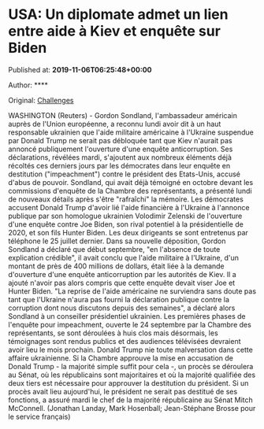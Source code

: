 
# USA: Un diplomate admet un lien entre aide à Kiev et enquête sur Biden

Published at: **2019-11-06T06:25:48+00:00**

Author: ****

Original: [Challenges](https://www.challenges.fr/monde/usa-un-diplomate-admet-un-lien-entre-aide-a-kiev-et-enquete-sur-biden_683339)

WASHINGTON (Reuters) - Gordon Sondland, l'ambassadeur américain auprès de l'Union européenne, a reconnu lundi avoir dit à un haut responsable ukrainien que l'aide militaire américaine à l'Ukraine suspendue par Donald Trump ne serait pas débloquée tant que Kiev n'aurait pas annoncé publiquement l'ouverture d'une enquête anticorruption.
Ses déclarations, révélées mardi, s'ajoutent aux nombreux éléments déjà récoltés ces derniers jours par les démocrates dans leur enquête en destitution ("impeachment") contre le président des Etats-Unis, accusé d'abus de pouvoir.
Sondland, qui avait déjà témoigné en octobre devant les commissions d'enquête de la Chambre des représentants, a présenté lundi de nouveaux détails après s'être "rafraîchi" la mémoire.
Les démocrates accusent Donald Trump d'avoir lié l'aide financière à l'Ukraine à l'annonce publique par son homologue ukrainien Volodimir Zelenski de l'ouverture d'une enquête contre Joe Biden, son rival potentiel à la présidentielle de 2020, et son fils Hunter Biden. Les deux dirigeants se sont entretenus par téléphone le 25 juillet dernier.
Dans sa nouvelle déposition, Gordon Sondland a déclaré que début septembre, "en l'absence de toute explication crédible", il avait conclu que l'aide militaire à l'Ukraine, d'un montant de près de 400 millions de dollars, était liée à la demande d'ouverture d'une enquête anticorruption par les autorités de Kiev. Il a ajouté n'avoir pas alors compris que cette enquête devait viser Joe et Hunter Biden.
"La reprise de l'aide américaine ne surviendra sans doute pas tant que l'Ukraine n'aura pas fourni la déclaration publique contre la corruption dont nous discutons depuis des semaines", a déclaré alors Sondland à un conseiller présidentiel ukrainien.
Les premières phases de l'enquête pour impeachment, ouverte le 24 septembre par la Chambre des représentants, se sont déroulées à huis clos mais désormais, les témoignages sont rendus publics et des audiences télévisées devraient avoir lieu le mois prochain.
Donald Trump nie toute malversation dans cette affaire ukrainienne.
Si la Chambre approuve la mise en accusation de Donald Trump - la majorité simple suffit pour cela -, un procès se déroulera au Sénat, où les républicains sont majoritaires et où la majorité qualifiée des deux tiers est nécessaire pour approuver la destitution du président.
Si un procès avait lieu aujourd'hui, le président ne serait pas destitué de ses fonctions, a assuré mardi le chef de la majorité républicaine au Sénat Mitch McConnell.
(Jonathan Landay, Mark Hosenball; Jean-Stéphane Brosse pour le service français)
